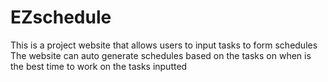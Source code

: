 # EZschedule
This is a project website that allows users to input tasks to form schedules
The website can auto generate schedules based on the tasks on when is the best time to work on the tasks inputted
